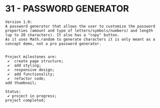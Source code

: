 # 31 - PASSWORD GENERATOR

    Version 1.0:
    A password generator that allows the user to customize the password properties (amount and type of letters/symbols/numbers) and length
    (up to 20 characters). It also has a "copy" button.
    As it uses Math.random to generate characters it is only meant as a concept demo, not a pro password generator.


    Project milestones are:
     ✔  create page structure;
     ✔  add styling;
     ✔  responsive design;
     ✔  add functionality;
     ✔  refactor code;
    add thumbnail;

    Status:
     ✔ project in progress;
    project completed;
